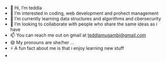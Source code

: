 - 👋 Hi, I’m teddla
- 👀 I’m interested in coding, web development and prohect management
- 🌱 I’m currently learning data structures and algorithms and cbersecurity
- 💞️ I’m looking to collaborate with people who share the same ideas as i have
- 📫 You can reach me out on gmail at teddlamugambi@gmail.com 
- 😄 My pronouns are she/her ...
- ⚡ A fun fact about me is that i enjoy learning new stuff
- 
<!---
tmugamb/tmugamb is a ✨ special ✨ repository because its `README.md` (this file) appears on your GitHub profile.
You can click the Preview link to take a look at your changes.
--->
